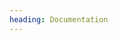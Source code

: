 ```yaml
---
heading: Documentation
---
```


<slider-img src="https://pbs.twimg.com/media/Cti6WSbW8AEnFIK.jpg" alt="A meme about documentation and what could expect from a project." caption=""/>
